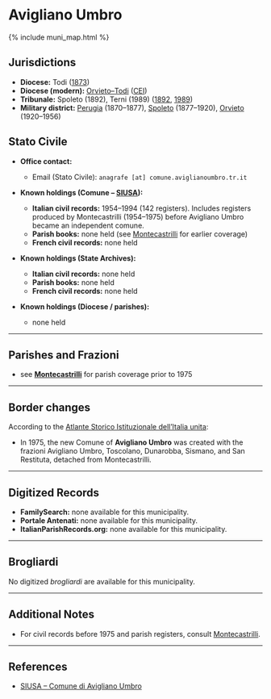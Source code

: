# Avigliano Umbro

{% include muni_map.html %}

## Jurisdictions

* **Diocese:** Todi ([1873](https://www.google.it/books/edition/Il_libro_de_comuni_del_Regno_d_Italia_co/WF9mfeJJcDEC?gbpv=1))
* **Diocese (modern):** [Orvieto–Todi](../dio/orvieto_todi.md) ([CEI](https://www.chiesacattolica.it/annuario-cei/ricerca-parrocchie/))
* **Tribunale:** Spoleto (1892), Terni (1989) ([1892](https://www.google.it/books/edition/Bollettino_ufficiale_del_Ministero_di_gr/kRXd4t5fK-0C?hl=en&gbpv=1&pg=PA457&printsec=frontcover), [1989](https://www.google.it/books/edition/Gazzetta_ufficiale_della_Repubblica_ital/-Z6nogg-qMQC?hl=en&gbpv=1&pg=RA8-PA38&printsec=frontcover))
* **Military district:** [Perugia](../mil/perugia.md) (1870–1877), [Spoleto](../mil/spoleto.md) (1877–1920), [Orvieto](../mil/spoleto.md) (1920–1956)

## Stato Civile

* **Office contact:**

  * Email (Stato Civile): `anagrafe [at] comune.aviglianoumbro.tr.it`

* **Known holdings (Comune – [SIUSA](https://siusa-archivi.cultura.gov.it/cgi-bin/siusa/pagina.pl?TipoPag=comparc&Chiave=302964)):**

  * **Italian civil records:** 1954–1994 (142 registers).
    Includes registers produced by Montecastrilli (1954–1975) before Avigliano Umbro became an independent comune.
  * **Parish books:** none held (see [Montecastrilli](montecastrilli.md) for earlier coverage)
  * **French civil records:** none held

* **Known holdings (State Archives):**

  * **Italian civil records:** none held
  * **Parish books:** none held
  * **French civil records:** none held

* **Known holdings (Diocese / parishes):**

  * none held

---

## Parishes and Frazioni

* see **[Montecastrilli](montecastrilli.md)** for parish coverage prior to 1975


---

## Border changes

According to the [Atlante Storico Istituzionale dell’Italia unita](http://dati.san.beniculturali.it/asi/local/detail.html?UA08194):

* In 1975, the new Comune of **Avigliano Umbro** was created with the frazioni Avigliano Umbro, Toscolano, Dunarobba, Sismano, and San Restituta, detached from Montecastrilli.

---

## Digitized Records

* **FamilySearch:** none available for this municipality.
* **Portale Antenati:** none available for this municipality.
* **ItalianParishRecords.org:** none available for this municipality.

---

## Brogliardi

No digitized *brogliardi* are available for this municipality.

---

## Additional Notes

* For civil records before 1975 and parish registers, consult [Montecastrilli](montecastrilli.md).

---

## References

* [SIUSA – Comune di Avigliano Umbro](https://siusa-archivi.cultura.gov.it/cgi-bin/siusa/pagina.pl?TipoPag=comparc&Chiave=302964)
